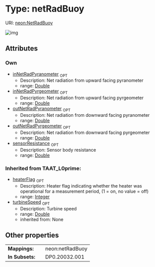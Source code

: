 
# Type: netRadBuoy




URI: [neon:NetRadBuoy](https://data.neonscience.org/NetRadBuoy)


![img](http://yuml.me/diagram/nofunky;dir:TB/class/)

## Attributes


### Own

 * [inNetRadPyranometer](inNetRadPyranometer.md)  <sub>OPT</sub>
    * Description: Net radiation from upward facing pyranometer
    * range: [Double](types/Double.md)
 * [inNetRadPyrgeometer](inNetRadPyrgeometer.md)  <sub>OPT</sub>
    * Description: Net radiation from upward facing pyrgeometer
    * range: [Double](types/Double.md)
 * [outNetRadPyranometer](outNetRadPyranometer.md)  <sub>OPT</sub>
    * Description: Net radiation from downward facing pyranometer
    * range: [Double](types/Double.md)
 * [outNetRadPyrgeometer](outNetRadPyrgeometer.md)  <sub>OPT</sub>
    * Description: Net radiation from downward facing pyrgeometer
    * range: [Double](types/Double.md)
 * [sensorResistance](sensorResistance.md)  <sub>OPT</sub>
    * Description: Sensor body resistance
    * range: [Double](types/Double.md)

### Inherited from TAAT_L0prime:

 * [heaterFlag](heaterFlag.md)  <sub>OPT</sub>
    * Description: Heater flag indicating whether the heater was operational for a measurement period, (1 = on, no value = off)
    * range: [Integer](types/Integer.md)
 * [turbineSpeed](turbineSpeed.md)  <sub>OPT</sub>
    * Description: Turbine speed
    * range: [Double](types/Double.md)
    * inherited from: None

## Other properties

|  |  |  |
| --- | --- | --- |
| **Mappings:** | | neon:netRadBuoy |
| **In Subsets:** | | DP0.20032.001 |

